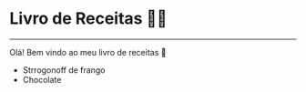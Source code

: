 # Livro de Receitas :man_cook:

------

Olá! Bem vindo ao meu livro de receitas :wave:

- Strrogonoff de frango
- Chocolate

